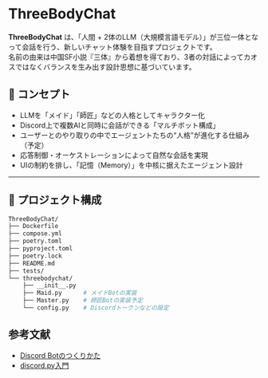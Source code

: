 # ThreeBodyChat

**ThreeBodyChat** は、「人間 + 2体のLLM（大規模言語モデル）」が三位一体となって会話を行う、新しいチャット体験を目指すプロジェクトです。  
名前の由来は中国SF小説『三体』から着想を得ており、3者の対話によってカオスではなくバランスを生み出す設計思想に基づいています。

## 🌟 コンセプト

- LLMを「メイド」「師匠」などの人格としてキャラクター化
- Discord上で複数AIと同時に会話ができる「マルチボット構成」
- ユーザーとのやり取りの中でエージェントたちの“人格”が進化する仕組み（予定）
- 応答制御・オーケストレーションによって自然な会話を実現
- UIの制約を排し、「記憶（Memory）」を中核に据えたエージェント設計

---

## 📂 プロジェクト構成

```bash
ThreeBodyChat/
├── Dockerfile
├── compose.yml
├── poetry.toml
├── pyproject.toml
├── poetry.lock
├── README.md
├── tests/
└── threebodychat/
    ├── __init__.py
    ├── Maid.py      # メイドBotの実装
    ├── Master.py    # 師匠Botの実装予定
    └── config.py    # Discordトークンなどの設定
```

## 参考文献
- [Discord Botのつくりかた](https://qiita.com/shown_it/items/6e7fb7777f45008e0496)
- [discord.py入門](https://qiita.com/float_py/items/f2fd2f56f9536520b36a)